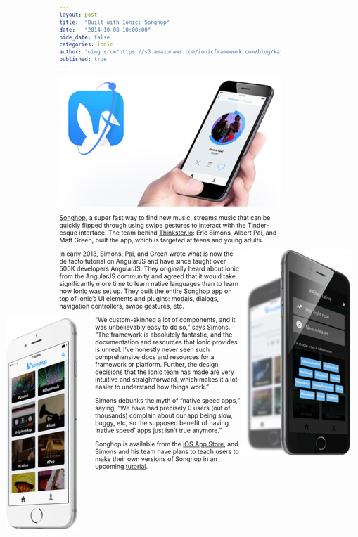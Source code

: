 ```yaml
---
layout: post
title:  "Built with Ionic: Songhop"
date:   "2014-10-08 10:00:00"
hide_date: false
categories: ionic
author: '<img src="https://s3.amazonaws.com/ionicframework.com/blog/katie-md.jpg" class="author-icon">Katie'
published: true
---
```


<img class="showcase-image" src="/img/blog/songhop-header.jpg">

[Songhop](https://songhop.fm/), a super fast way to find new music, streams music that can be quickly flipped through using swipe gestures to interact with the Tinder-esque interface. The team behind [Thinkster.io](https://thinkster.io/): Eric Simons, Albert Pai, and Matt Green, built the app, which is targeted at teens and young adults. 

<!-- more -->

<div style="float: right; margin-right: -160px; margin-bottom: 80px; width: 50%;">
  <a href="http://ionicframework.com/img/blog/songhop-preview-right.jpg"><img src="/img/blog/songhop-preview-right.png"></a>
</div>

In early 2013, Simons, Pai, and Green wrote what is now the de facto tutorial on AngularJS and have since taught over 500K developers AngularJS. They originally heard about Ionic from the AngularJS community and agreed that it would take significantly more time to learn native languages than to learn how Ionic was set up. They built the entire Songhop app on top of Ionic’s UI elements and plugins: modals, dialogs, navigation controllers, swipe gestures, etc. 

<div style="float: left; margin-left: -120px; margin-right: 40px; margin-bottom: 70px; width: 32%;">
  <a href="http://ionicframework.com/img/blog/songhop-preview-left.jpg"><img src="/img/blog/songhop-preview-left.png"></a>
</div>

“We custom-skinned a lot of components, and it was unbelievably easy to do so,” says Simons. “The framework is absolutely fantastic, and the documentation and resources that Ionic provides is unreal. I’ve honestly never seen such comprehensive docs and resources for a framework or platform. Further, the design decisions that the Ionic team has made are very intuitive and straightforward, which makes it a lot easier to understand how things work.”

Simons debunks the myth of “native speed apps,” saying, “We have had precisely 0 users (out of thousands) complain about our app being slow, buggy, etc, so the supposed benefit of having ’native speed’ apps just isn’t true anymore.”

Songhop is available from the [iOS App Store](https://itunes.apple.com/us/app/songhop/id899245239?mt=8), and Simons and his team have plans to teach users to make their own versions of Songhop in an upcoming [tutorial](https://thinkster.io/IonicTutorial).